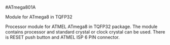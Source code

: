 <!--- PrjInfo ---> <!--- Please remove this line after manually editing --->
<!--- 00a56be08b96043df9e37d6aff7b6990 --->
<!--- Created:20170111-16:38: ---> 
<!--- Author:Mlab: ---> 
<!--- AuthorEmail:mlab@mlab.cz: ---> 
<!--- Tags:imported: ---> 
<!--- Ust:None: ---> 
<!--- Name:ATmega801A: --->
#ATmega801A 
<!--- LongName --->
Module for ATmega8 in TQFP32
<!--- ELongName ---> 

<!--- Lead --->
Processor module for ATMEL ATmega8 in TQFP32 package.
  The module contains processor and standard crystal or clock crystal
  can be used. There is RESET push button and ATMEL ISP 6 PIN connector.
<!--- ELead ---> 


​
​
<!--- Description --->
<!--- EDescription --->
<!--- Content --->
<!--- EContent --->
            